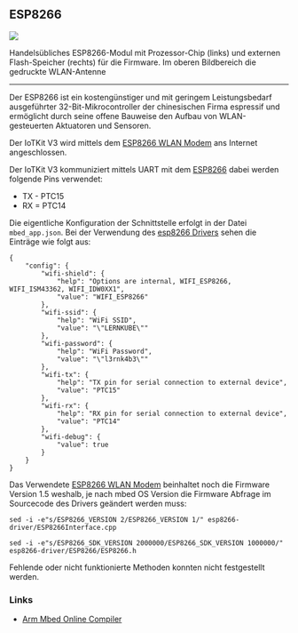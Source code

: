 ESP8266
-------

![](https://upload.wikimedia.org/wikipedia/commons/thumb/8/84/ESP-01.jpg/440px-ESP-01.jpg) 

Handelsübliches ESP8266-Modul mit Prozessor-Chip (links) und externen Flash-Speicher (rechts) für die Firmware. Im oberen Bildbereich die gedruckte WLAN-Antenne

- - -

Der ESP8266 ist ein kostengünstiger und mit geringem Leistungsbedarf ausgeführter 32-Bit-Mikrocontroller der chinesischen Firma espressif und ermöglicht durch seine offene Bauweise den Aufbau von WLAN-gesteuerten Aktuatoren und Sensoren.

Der IoTKit V3 wird mittels dem [ESP8266 WLAN Modem](https://de.wikipedia.org/wiki/ESP8266) ans Internet angeschlossen.

Der IoTKit V3 kommuniziert mittels UART mit dem [ESP8266](https://de.wikipedia.org/wiki/ESP8266) dabei werden folgende Pins verwendet:
* TX - PTC15
* RX = PTC14

Die eigentliche Konfiguration der Schnittstelle erfolgt in der Datei `mbed_app.json`. Bei der Verwendung des [esp8266 Drivers](https://github.com/ARMmbed/esp8266-driver.git) sehen die Einträge wie folgt aus:

	{
	    "config": {
	        "wifi-shield": {
	            "help": "Options are internal, WIFI_ESP8266, WIFI_ISM43362, WIFI_IDW0XX1",
	            "value": "WIFI_ESP8266"
	        },
	        "wifi-ssid": {
	            "help": "WiFi SSID",
	            "value": "\"LERNKUBE\""
	        },
	        "wifi-password": {
	            "help": "WiFi Password",
	            "value": "\"l3rnk4b3\""
	        },
	        "wifi-tx": {
	            "help": "TX pin for serial connection to external device",
	            "value": "PTC15"
	        },
	        "wifi-rx": {
	            "help": "RX pin for serial connection to external device",
	            "value": "PTC14"
	        },
	        "wifi-debug": {
	            "value": true
	        }
	    }
	}

Das Verwendete [ESP8266 WLAN Modem](https://de.wikipedia.org/wiki/ESP8266) beinhaltet noch die Firmware Version 1.5 weshalb, je nach mbed OS Version
die Firmware Abfrage im Sourcecode des Drivers geändert werden muss:

	sed -i -e"s/ESP8266_VERSION 2/ESP8266_VERSION 1/" esp8266-driver/ESP8266Interface.cpp
	
	sed -i -e"s/ESP8266_SDK_VERSION 2000000/ESP8266_SDK_VERSION 1000000/" esp8266-driver/ESP8266/ESP8266.h
	
Fehlende oder nicht funktionierte Methoden konnten nicht festgestellt werden.	

### Links

*  [Arm Mbed Online Compiler](https://os.mbed.com/compiler/#import:/teams/Disco-L475VG-IOT/code/wifi/)